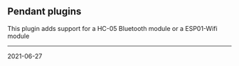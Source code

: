 ## Pendant plugins

This plugin adds support for a HC-05 Bluetooth module or a ESP01-Wifi module



---
2021-06-27

